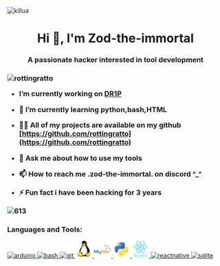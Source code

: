 
 ![killua](https://github.com/user-attachments/assets/d6b9b2dc-9afd-4b76-af00-1d1706eabab3)

<h1 align="center">Hi 👋, I'm Zod-the-immortal</h1> 
<h3 align="center">A passionate hacker interested in tool development</h3>
 <h3 https://github.com/rottingratto/background-/blob/main/killua.png?raw=true


<p align="left"> <img src="https://komarev.com/ghpvc/?username=rottingratto&label=Profile%20views&color=0e75b6&style=flat" alt="rottingratto" /> </p>

- I’m currently working on [DR1P](--coming_soon--)                                                                                 

- 🌱 I’m currently learning **python,bash,HTML**

- 👨‍💻 All of my projects are available on my github [https://github.com/rottingratto](https://github.com/rottingratto)

- 💬 Ask me about **how to use my tools**

- 📫 How to reach me **.zod-the-immortal. on discord ^_^**

- ⚡ Fun fact **i have been hacking for 3 years**


<p align="left">
 
 ![613](https://github.com/user-attachments/assets/c55e49e5-5de7-4892-a6dc-1f0b414204fa)

</p>

<h3 align="left">Languages and Tools:</h3>
<p align="left"> <a href="https://www.arduino.cc/" target="_blank" rel="noreferrer"> <img src="https://cdn.worldvectorlogo.com/logos/arduino-1.svg" alt="arduino" width="40" height="40"/> </a> <a href="https://www.gnu.org/software/bash/" target="_blank" rel="noreferrer"> <img src="https://www.vectorlogo.zone/logos/gnu_bash/gnu_bash-icon.svg" alt="bash" width="40" height="40"/> </a> <a href="https://git-scm.com/" target="_blank" rel="noreferrer"> <img src="https://www.vectorlogo.zone/logos/git-scm/git-scm-icon.svg" alt="git" width="40" height="40"/> </a> <a href="https://www.linux.org/" target="_blank" rel="noreferrer"> <img src="https://raw.githubusercontent.com/devicons/devicon/master/icons/linux/linux-original.svg" alt="linux" width="40" height="40"/> </a> <a href="https://www.mysql.com/" target="_blank" rel="noreferrer"> <img src="https://raw.githubusercontent.com/devicons/devicon/master/icons/mysql/mysql-original-wordmark.svg" alt="mysql" width="40" height="40"/> </a> <a href="https://www.python.org" target="_blank" rel="noreferrer"> <img src="https://raw.githubusercontent.com/devicons/devicon/master/icons/python/python-original.svg" alt="python" width="40" height="40"/> </a> <a href="https://reactjs.org/" target="_blank" rel="noreferrer"> <img src="https://raw.githubusercontent.com/devicons/devicon/master/icons/react/react-original-wordmark.svg" alt="react" width="40" height="40"/> </a> <a href="https://reactnative.dev/" target="_blank" rel="noreferrer"> <img src="https://reactnative.dev/img/header_logo.svg" alt="reactnative" width="40" height="40"/> </a> <a href="https://www.sqlite.org/" target="_blank" rel="noreferrer"> <img src="https://www.vectorlogo.zone/logos/sqlite/sqlite-icon.svg" alt="sqlite" width="40" height="40"/> </a> </p>
